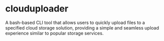 # clouduploader
A bash-based CLI tool that allows users to quickly upload files to a specified cloud storage solution, providing a simple and seamless upload experience similar to popular storage services.
